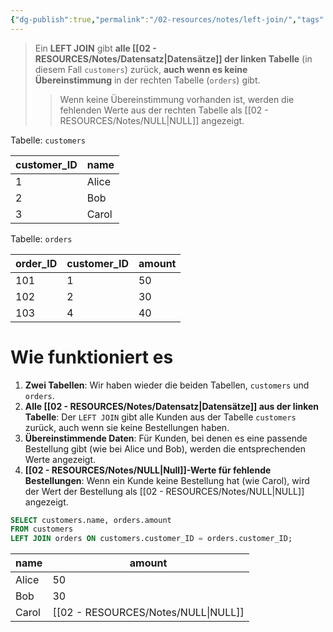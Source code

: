 ```yaml
---
{"dg-publish":true,"permalink":"/02-resources/notes/left-join/","tags":["datenbank","code/SQL"]}
---
```


>Ein **LEFT JOIN** gibt **alle [[02 - RESOURCES/Notes/Datensatz\|Datensätze]] der linken Tabelle** (in diesem Fall `customers`) zurück, **auch wenn es keine Übereinstimmung** in der rechten Tabelle (`orders`) gibt.
>>Wenn keine Übereinstimmung vorhanden ist, werden die fehlenden Werte aus der rechten Tabelle als [[02 - RESOURCES/Notes/NULL\|NULL]] angezeigt.


Tabelle: `customers` 

| customer_ID | name  |
| ----------- | ----- |
| 1           | Alice |
| 2           | Bob   |
| 3           | Carol |

Tabelle: `orders` 

|order_ID|customer_ID|amount|
|---|---|---|
|101|1|50|
|102|2|30|
|103|4|40|


# Wie funktioniert es

1. **Zwei Tabellen**: Wir haben wieder die beiden Tabellen, `customers` und `orders`.
2. **Alle [[02 - RESOURCES/Notes/Datensatz\|Datensätze]] aus der linken Tabelle**: Der `LEFT JOIN` gibt alle Kunden aus der Tabelle `customers` zurück, auch wenn sie keine Bestellungen haben.
3. **Übereinstimmende Daten**: Für Kunden, bei denen es eine passende Bestellung gibt (wie bei Alice und Bob), werden die entsprechenden Werte angezeigt.
4. **[[02 - RESOURCES/Notes/NULL\|Null]]-Werte für fehlende Bestellungen**: Wenn ein Kunde keine Bestellung hat (wie Carol), wird der Wert der Bestellung als [[02 - RESOURCES/Notes/NULL\|NULL]] angezeigt.

```sql
SELECT customers.name, orders.amount
FROM customers
LEFT JOIN orders ON customers.customer_ID = orders.customer_ID;
```

| name  | amount |
| ----- | ------ |
| Alice | 50     |
| Bob   | 30     |
| Carol | [[02 - RESOURCES/Notes/NULL\|NULL]]   |
